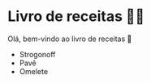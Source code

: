 # Livro de receitas :man_cook:

Olá, bem-vindo ao livro de receitas :rocket: 

- Strogonoff
- Pavê
- Omelete
